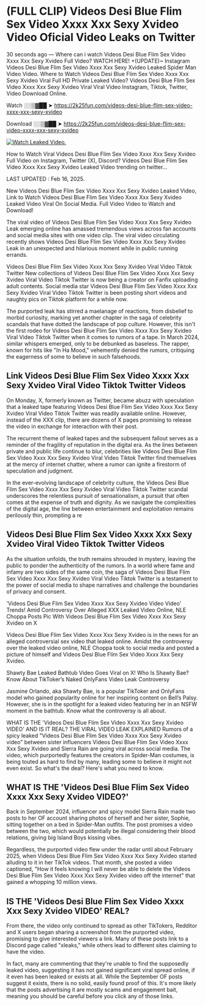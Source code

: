 # (FULL CLIP) Videos Desi Blue Flim Sex Video Xxxx Xxx Sexy Xvideo Video Oficial Video Leaks on Twitter

30 seconds ago — Where can i watch Videos Desi Blue Flim Sex Video Xxxx Xxx Sexy Xvideo Full Video? WATCH HERE! +(UPDATE)~ Instagram Videos Desi Blue Flim Sex Video Xxxx Xxx Sexy Xvideo Leaked Spider Man Video Video. Where to Watch Videos Desi Blue Flim Sex Video Xxxx Xxx Sexy Xvideo Viral Full HD Private Leaked Video? Videos Desi Blue Flim Sex Video Xxxx Xxx Sexy Xvideo Viral Viral Video Instagram, Tiktok, Twitter, Video Download Online.

Watch ░░▒▓██ ➤ https://2k25fun.com/videos-desi-blue-flim-sex-video-xxxx-xxx-sexy-xvideo

Download ░░▒▓██ ➤ https://2k25fun.com/videos-desi-blue-flim-sex-video-xxxx-xxx-sexy-xvideo

[![Watch Leaked Video.](https://miro.medium.com/v2/resize:fit:828/format:webp/1*cilzJN44JGOrTw9NJCrNHA.gif "Watch Leaked Video")](https://2k25fun.com/videos-desi-blue-flim-sex-video-xxxx-xxx-sexy-xvideo)

How to Watch Viral Videos Desi Blue Flim Sex Video Xxxx Xxx Sexy Xvideo Full Video on Instagram, Twitter (X), Discord? Videos Desi Blue Flim Sex Video Xxxx Xxx Sexy Xvideo Leaked Video trending on twitter...

LAST UPDATED : Feb 16, 2025.

New Videos Desi Blue Flim Sex Video Xxxx Xxx Sexy Xvideo Leaked Video, Link to Watch Videos Desi Blue Flim Sex Video Xxxx Xxx Sexy Xvideo Leaked Video Viral On Social Media. Full Video Video to Watch and Download!

The viral video of Videos Desi Blue Flim Sex Video Xxxx Xxx Sexy Xvideo Leak emerging online has amassed tremendous views across fan accounts and social media sites with one video clip. The viral video circulating recently shows Videos Desi Blue Flim Sex Video Xxxx Xxx Sexy Xvideo Leak in an unexpected and hilarious moment while in public running errands.

Videos Desi Blue Flim Sex Video Xxxx Xxx Sexy Xvideo Viral Video Tiktok Twitter New collections of Videos Desi Blue Flim Sex Video Xxxx Xxx Sexy Xvideo Viral Video Tiktok Twitter is now being a creator on Fanfix uploading adult contents. Social media star Videos Desi Blue Flim Sex Video Xxxx Xxx Sexy Xvideo Viral Video Tiktok Twitter is been posting short videos and naughty pics on Tiktok platform for a while now.

The purported leak has stirred a maelanage of reactions, from disbelief to morbid curiosity, marking yet another chapter in the saga of celebrity scandals that have dotted the landscape of pop culture. However, this isn't the first rodeo for Videos Desi Blue Flim Sex Video Xxxx Xxx Sexy Xvideo Viral Video Tiktok Twitter when it comes to rumors of a tape. In March 2024, similar whispers emerged, only to be debunked as baseless. The rapper, known for hits like "In Ha Mood," vehemently denied the rumors, critiquing the eagerness of some to believe in such falsehoods.

## Link Videos Desi Blue Flim Sex Video Xxxx Xxx Sexy Xvideo Viral Video Tiktok Twitter Videos

On Monday, X, formerly known as Twitter, became abuzz with speculation that a leaked tape featuring Videos Desi Blue Flim Sex Video Xxxx Xxx Sexy Xvideo Viral Video Tiktok Twitter was readily available online. However, instead of the XXX clip, there are dozens of X pages promising to release the video in exchange for interaction with their post.

The recurrent theme of leaked tapes and the subsequent fallout serves as a reminder of the fragility of reputation in the digital era. As the lines between private and public life continue to blur, celebrities like Videos Desi Blue Flim Sex Video Xxxx Xxx Sexy Xvideo Viral Video Tiktok Twitter find themselves at the mercy of internet chatter, where a rumor can ignite a firestorm of speculation and judgment.

In the ever-evolving landscape of celebrity culture, the Videos Desi Blue Flim Sex Video Xxxx Xxx Sexy Xvideo Viral Video Tiktok Twitter scandal underscores the relentless pursuit of sensationalism, a pursuit that often comes at the expense of truth and dignity. As we navigate the complexities of the digital age, the line between entertainment and exploitation remains perilously thin, prompting a re

##  Videos Desi Blue Flim Sex Video Xxxx Xxx Sexy Xvideo Viral Video Tiktok Twitter Videos

As the situation unfolds, the truth remains shrouded in mystery, leaving the public to ponder the authenticity of the rumors. In a world where fame and infamy are two sides of the same coin, the saga of Videos Desi Blue Flim Sex Video Xxxx Xxx Sexy Xvideo Viral Video Tiktok Twitter is a testament to the power of social media to shape narratives and challenge the boundaries of privacy and consent.

'Videos Desi Blue Flim Sex Video Xxxx Xxx Sexy Xvideo Video Video' Trends! Amid Controversy Over Alleged XXX Leaked Video Online, NLE Choppa Posts Pic With Videos Desi Blue Flim Sex Video Xxxx Xxx Sexy Xvideo on X

Videos Desi Blue Flim Sex Video Xxxx Xxx Sexy Xvideo is in the news for an alleged controversial sex video that leaked online. Amidst the controversy over the leaked video online, NLE Choppa took to social media and posted a picture of himself and Videos Desi Blue Flim Sex Video Xxxx Xxx Sexy Xvideo.

Shawty Bae Leaked Bathtub Video Goes Viral on X! Who Is Shawty Bae? Know About TikToker’s Naked OnlyFans Video Leak Controversy

Jasmine Orlando, aka Shawty Bae, is a popular TikToker and OnlyFans model who gained popularity online for her inspiring content on Bell’s Palsy. However, she is in the spotlight for a leaked video featuring her in an NSFW moment in the bathtub. Know what the controversy is all about.

WHAT IS THE 'Videos Desi Blue Flim Sex Video Xxxx Xxx Sexy Xvideo VIDEO' AND IS IT REAL? THE VIRAL VIDEO LEAK EXPLAINED Rumors of a spicy leaked "Videos Desi Blue Flim Sex Video Xxxx Xxx Sexy Xvideo video" between sister influencers Videos Desi Blue Flim Sex Video Xxxx Xxx Sexy Xvideo and Sierra Rain are going viral across social media. The video, which purportedly features the creators in Spider-Man costumes, is being touted as hard to find by many, leading some to believe it might not even exist. So what's the deal? Here's what you need to know.

## WHAT IS THE 'Videos Desi Blue Flim Sex Video Xxxx Xxx Sexy Xvideo VIDEO?'

Back in September 2024, influencer and spicy model Sierra Rain made two posts to her OF account sharing photos of herself and her sister, Sophie, sitting together on a bed in Spider-Man outfits. The post promises a video between the two, which would potentially be illegal considering their blood relations, giving big Island Boys kissing vibes.

Regardless, the purported video flew under the radar until about February 2025, when Videos Desi Blue Flim Sex Video Xxxx Xxx Sexy Xvideo started alluding to it in her TikTok videos. That month, she posted a video captioned, "How it feels knowing I will never be able to delete the Videos Desi Blue Flim Sex Video Xxxx Xxx Sexy Xvideo video off the internet" that gained a whopping 10 million views.

## IS THE 'Videos Desi Blue Flim Sex Video Xxxx Xxx Sexy Xvideo VIDEO' REAL?

From there, the video only continued to spread as other TikTokers, Redditor and X users began sharing a screenshot from the purported video, promising to give interested viewers a link. Many of these posts link to a Discord page called "xleaks," while others lead to different sites claiming to have the video.

In fact, many are commenting that they're unable to find the supposedly leaked video, suggesting it has not gained significant viral spread online, if it even has been leaked or exists at all. While the September OF posts suggest it exists, there is no solid, easily found proof of this. It's more likely that the posts advertising it are mostly scams and engagement bait, meaning you should be careful before you click any of those links.